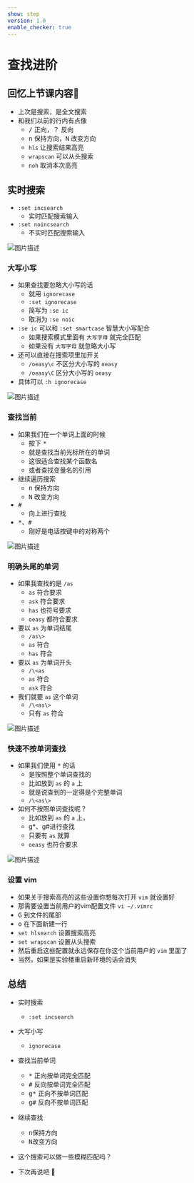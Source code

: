 ```yaml
---
show: step
version: 1.0
enable_checker: true
---
```


# 查找进阶

## 回忆上节课内容🤔

- 上次是搜索，是全文搜索
- 和我们以前的行内有点像
	- <kbd>/</kbd> 正向，<kbd>？</kbd> 反向
	- <kbd>n</kbd> 保持方向，<kbd>N</kbd> 改变方向
	- `hls` 让搜索结果高亮
	- `wrapscan` 可以从头搜索
	- `noh` 取消本次高亮

## 实时搜索

- `:set incsearch` 
	- 实时匹配搜索输入
- `:set noincsearch` 
	- 不实时匹配搜索输入

![图片描述](https://doc.shiyanlou.com/courses/uid1190679-20201004-1601818809332)

### 大写小写

- 如果查找要忽略大小写的话
	- 就用 `ignorecase`
	- `:set ignorecase`
	- 简写为 `:se ic`
	- 取消为 `:se noic`
- `:se ic` 可以和 `:set smartcase` 智慧大小写配合
	- 如果搜索模式里面有 `大写字母` 就完全匹配
	- 如果没有 `大写字母` 就忽略大小写
- 还可以直接在搜索项里加开关
  - `/oeasy\c` 不区分大小写的 `oeasy`
  - `/oeasy\C` 区分大小写的 `oeasy`
- 具体可以 `:h ignorecase`

![图片描述](https://doc.shiyanlou.com/courses/uid1190679-20201004-1601817426572)

### 查找当前

- 如果我们在一个单词上面的时候
	- 按下 <kbd>*</kbd>
	- 就是查找当前光标所在的单词
	- 这很适合查找某个函数名
	- 或者查找变量名的引用
- 继续遍历搜索
	- <kbd>n</kbd> 保持方向
	- <kbd>N</kbd> 改变方向
- <kbd>#</kbd> 
	- 向上进行查找
- <kbd>*</kbd>、<kbd>#</kbd>
	- 刚好是电话按键中的对称两个

![图片描述](https://doc.shiyanlou.com/courses/uid1190679-20201004-1601818465778)


### 明确头尾的单词

- 如果我查找的是 `/as`
	- `as` 符合要求
	- `ask` 符合要求
	- `has` 也符号要求
	- `oeasy` 都符合要求
- 要以 `as` 为单词结尾 
	- `/as\>`
	- `as` 符合
	- `has` 符合
- 要以 `as` 为单词开头 
	- `/\<as`
	- `as` 符合
	- `ask` 符合
- 我们就要 `as` 这个单词 
	- `/\<as\>`
	- 只有 `as` 符合

![图片描述](https://doc.shiyanlou.com/courses/uid1190679-20210705-1625461434787)

### 快速不按单词查找

- 如果我们使用 <kbd>*</kbd> 的话
	- 是按照整个单词查找的
	- 比如放到 `as` 的 `a` 上
	- 就是说查到的一定得是个完整单词
	- `/\<as\>`
- 如何不按照单词查找呢？
	- 比如放到 `as` 的 `a` 上，
	- g*、g#进行查找
	- 只要有 `as` 就算
  - `oeasy` 也符合要求

![图片描述](https://doc.shiyanlou.com/courses/uid1190679-20210207-1612659616982)

### 设置 vim

- 如果关于搜索高亮的这些设置你想每次打开 `vim` 就设置好
- 那需要设置当前用户的vim配置文件 `vi ~/.vimrc`
- <kbd>G</kbd> 到文件的尾部
- <kbd>o</kbd> 在下面新建一行
- `set hlsearch` 设置搜索高亮
- `set wrapscan` 设置从头搜索
- 然后重启这些配置就永远保存在你这个当前用户的 `vim` 里面了
- 当然，如果是实验楼重启新环境的话会消失

## 总结

- 实时搜索 
	- `:set incsearch`
- 大写小写 
	- `ignorecase`
- 查找当前单词
  - <kbd>*</kbd> 正向按单词完全匹配
  - <kbd>#</kbd> 反向按单词完全匹配
  - <kbd>g*</kbd> 正向不按单词匹配
  - <kbd>g#</kbd> 反向不按单词匹配

- 继续查找
    - <kbd>n</kbd>保持方向
    - <kbd>N</kbd>改变方向

- 这个搜索可以做一些模糊匹配吗？
- 下次再说吧 👋






